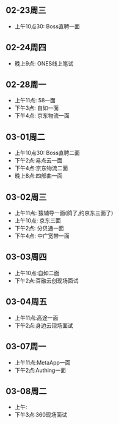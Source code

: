 ## 02-23周三
- 上午10点30: Boss直聘一面
## 02-24周四
- 晚上9点: ONES线上笔试
## 02-28周一
- 上午11点: 58一面
- 下午3点: 自如一面
- 下午4点: 京东物流一面
## 03-01周二
- 上午10点30: Boss直聘二面
- 下午2点:易点云一面
- 下午4点:京东物流二面
- 晚上8点:四部曲一面
## 03-02周三
- 上午11点: 猿辅导一面(鸽了,约京东三面了)
- 上午10点: 京东三面
- 下午2点: 分贝通一面
- 下午4点: 中广宽带一面
## 03-03周四
- 上午10点:自如二面
- 下午2点:百融云创现场面试
## 03-04周五
- 上午11点:高途一面
- 下午2点:身边云现场面试
## 03-07周一
- 上午11点:MetaApp一面
- 下午2点:Authing一面
## 03-08周二
- 上午:
- 下午3点:360现场面试
